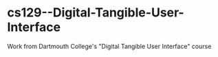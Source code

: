 # cs129--Digital-Tangible-User-Interface
Work from Dartmouth College's "Digital Tangible User Interface" course
